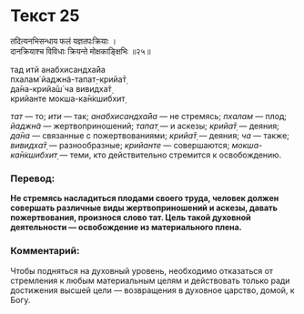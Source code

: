 # Текст 25

तदित्यनभिसन्धाय फलं यज्ञतपःक्रियाः ।  
दानक्रियाश्च विविधाः क्रियन्ते मोक्षकाङ्क्षिभिः ॥२५॥

тад итй анабхисандха̄йа  
пхалам̇ йаджн̃а-тапат̣-крийа̄т̣  
да̄на-крийа̄ш́ ча вивидха̄т̣  
крийанте мокша-ка̄н̇кшибхит̣

_тат_ — то; _ити_ — так; _анабхисандха̄йа_ — не стремясь; _пхалам_ — плод; _йаджн̃а_ — жертвоприношений; _тапат̣_ — и аскезы; _крийа̄т̣_ — деяния; _да̄на_ — связанные с пожертвованиями; _крийа̄т̣_ — деяния; _ча_ — также; _вивидха̄т̣_ — разнообразные; _крийанте_ — совершаются; _мокша-ка̄н̇кшибхит̣_ — теми, кто действительно стремится к освобождению.

### Перевод:

**Не стремясь насладиться плодами своего труда, человек должен совершать различные виды жертвоприношений и аскезы, давать пожертвования, произнося слово тат. Цель такой духовной деятельности — освобождение из материального плена.**

### Комментарий:

Чтобы подняться на духовный уровень, необходимо отказаться от стремления к любым материальным целям и действовать только ради достижения высшей цели — возвращения в духовное царство, домой, к Богу.